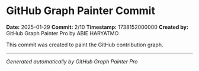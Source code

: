 # GitHub Graph Painter Commit

**Date:** 2025-01-29
**Commit:** 2/10
**Timestamp:** 1738152000000
**Created by:** GitHub Graph Painter Pro by ABIE HARYATMO

This commit was created to paint the GitHub contribution graph.

---
*Generated automatically by GitHub Graph Painter Pro*
